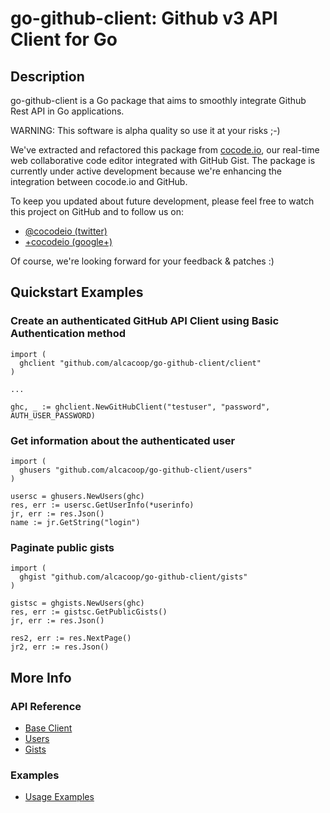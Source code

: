 go-github-client: Github v3 API Client for Go
=============================================

Description
-----------

go-github-client</tt> is a Go package that aims to smoothly
integrate Github Rest API in Go applications.

WARNING: This software is alpha quality so use it at your risks ;-)

We've extracted and refactored this package from
[cocode.io](http://cocode.io), our real-time web collaborative code
editor integrated with GitHub Gist. The package is currently under
active development because we're enhancing the integration between
cocode.io</tt> and GitHub.

To keep you updated about future development, please feel free to watch 
this project on GitHub and to follow us on:

* [@cocodeio (twitter)](https://twitter.com/#!/cocodeio)
* [+cocodeio (google+)](https://plus.google.com/110953439702828767840/posts)

Of course, we're looking forward for your feedback & patches :)
 
Quickstart Examples
-------------------

### Create an authenticated GitHub API Client using Basic Authentication method

```
import (
  ghclient "github.com/alcacoop/go-github-client/client"
)

...

ghc, _ := ghclient.NewGitHubClient("testuser", "password", AUTH_USER_PASSWORD)

```  

### Get information about the authenticated user

```
import (
  ghusers "github.com/alcacoop/go-github-client/users"
)

usersc = ghusers.NewUsers(ghc)
res, err := usersc.GetUserInfo(*userinfo)
jr, err := res.Json()
name := jr.GetString("login")

```

### Paginate public gists 

```
import (
  ghgist "github.com/alcacoop/go-github-client/gists"
)

gistsc = ghgists.NewUsers(ghc)
res, err := gistsc.GetPublicGists()
jr, err := res.Json()

res2, err := res.NextPage()
jr2, err := res.Json()
```

More Info
-------------

### API Reference
* [Base Client](http://gopkgdoc.appspot.com/pkg/github.com/alcacoop/go-github-client/client)
* [Users](http://gopkgdoc.appspot.com/pkg/github.com/alcacoop/go-github-client/users)
* [Gists](http://gopkgdoc.appspot.com/pkg/github.com/alcacoop/go-github-client/gists)

### Examples
* [Usage Examples](https://github.com/alcacoop/go-github-client/tree/master/examples)




